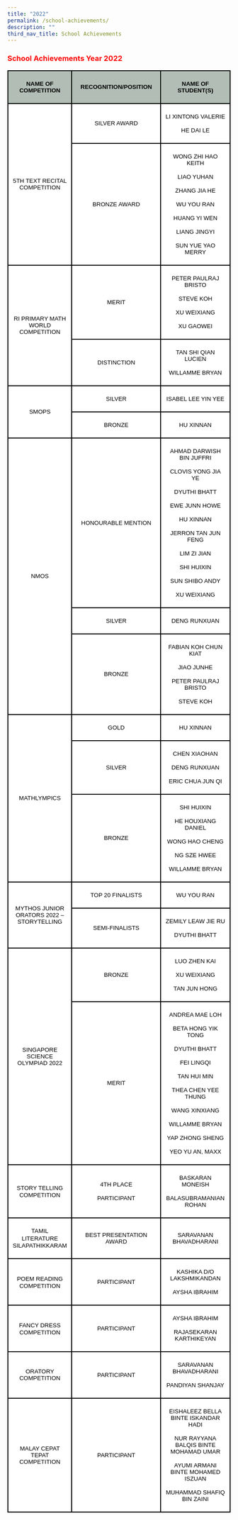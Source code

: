 ```yaml
---
title: "2022"
permalink: /school-achievements/
description: ""
third_nav_title: School Achievements
---
```

<h3><span style="color: #ff0000;"><strong>School Achievements Year 2022</strong></span></h3>
<table class="MsoNormalTable" style="width: 100.0%; border-collapse: collapse; border: none; mso-border-alt: solid black 1.5pt; mso-border-themecolor: text1; mso-yfti-tbllook: 1184; mso-padding-alt: 0cm 0cm 0cm 0cm; mso-border-insideh: 1.5pt solid black; mso-border-insideh-themecolor: text1; mso-border-insidev: 1.5pt solid black; mso-border-insidev-themecolor: text1;" border="1" width="100%" cellspacing="0" cellpadding="0">
<tbody>
<tr style="mso-yfti-irow: 0; mso-yfti-firstrow: yes;">
<td style="width: 23.0%; border: solid black 1.5pt; background: #B2BEB5; padding: 3.75pt 7.5pt 3.75pt 7.5pt;" width="23%">
<p class="MsoNormal" style="mso-margin-top-alt: auto; mso-margin-bottom-alt: auto; text-align: center; line-height: normal;" align="center"><span style="color: #000000;"><strong><span style="font-size: 10pt; font-family: Arial, sans-serif;">NAME OF COMPETITION</span></strong></span></p>
</td>
<td style="width: 44.0%; border: solid black 1.5pt; border-left: none; background: #B2BEB5; padding: 3.75pt 7.5pt 3.75pt 7.5pt;" width="44%">
<p class="MsoNormal" style="mso-margin-top-alt: auto; mso-margin-bottom-alt: auto; text-align: center; line-height: normal;" align="center"><span style="color: #000000;"><strong><span style="font-size: 10pt; font-family: Arial, sans-serif;">RECOGNITION/POSITION</span></strong></span></p>
</td>
<td style="width: 32.0%; border: solid black 1.5pt; border-left: none; background: #B2BEB5; padding: 3.75pt 7.5pt 3.75pt 7.5pt;" width="32%">
<p class="MsoNormal" style="mso-margin-top-alt: auto; mso-margin-bottom-alt: auto; text-align: center; line-height: normal;" align="center"><span style="color: #000000;"><strong><span style="font-size: 10pt; font-family: Arial, sans-serif;">NAME OF STUDENT(S)</span></strong></span></p>
</td>
</tr>
<tr style="mso-yfti-irow: 1;">
<td style="width: 23.0%; border: solid black 1.5pt; border-top: none; background: white; padding: 3.75pt 7.5pt 3.75pt 7.5pt;" rowspan="2" width="23%">
<p class="MsoNormal" style="mso-margin-top-alt: auto; mso-margin-bottom-alt: auto; text-align: center; line-height: normal;" align="center"><span style="font-size: 10pt; font-family: Arial, sans-serif; color: #000000;">5TH TEXT RECITAL COMPETITION</span></p>
</td>
<td style="width: 44.0%; border-top: none; border-left: none; border-bottom: solid black 1.5pt; border-right: solid black 1.5pt; background: white; padding: 3.75pt 7.5pt 3.75pt 7.5pt;" width="44%">
<p class="MsoNormal" style="mso-margin-top-alt: auto; mso-margin-bottom-alt: auto; text-align: center; line-height: normal;" align="center"><span style="font-size: 10pt; font-family: Arial, sans-serif; color: #000000;">SILVER AWARD</span></p>
</td>
<td style="width: 32.0%; border-top: none; border-left: none; border-bottom: solid black 1.5pt; border-right: solid black 1.5pt; background: white; padding: 3.75pt 7.5pt 3.75pt 7.5pt;" width="32%">
<p class="MsoNormal" style="mso-margin-top-alt: auto; mso-margin-bottom-alt: auto; text-align: center; line-height: normal;" align="center"><span style="font-size: 10pt; font-family: Arial, sans-serif; color: #000000;">LI XINTONG VALERIE</span></p>
<p class="MsoNormal" style="mso-margin-top-alt: auto; mso-margin-bottom-alt: auto; text-align: center; line-height: normal;" align="center"><span style="font-size: 10pt; font-family: Arial, sans-serif; color: #000000;">HE DAI LE</span></p>
</td>
</tr>
<tr style="mso-yfti-irow: 2;">
<td style="width: 44.0%; border-top: none; border-left: none; border-bottom: solid black 1.5pt; border-right: solid black 1.5pt; background: white; padding: 3.75pt 7.5pt 3.75pt 7.5pt;" width="44%">
<p class="MsoNormal" style="mso-margin-top-alt: auto; mso-margin-bottom-alt: auto; text-align: center; line-height: normal;" align="center"><span style="font-size: 10pt; font-family: Arial, sans-serif; color: #000000;">BRONZE AWARD</span></p>
</td>
<td style="width: 32.0%; border-top: none; border-left: none; border-bottom: solid black 1.5pt; border-right: solid black 1.5pt; background: white; padding: 3.75pt 7.5pt 3.75pt 7.5pt;" width="32%">
<p class="MsoNormal" style="mso-margin-top-alt: auto; mso-margin-bottom-alt: auto; text-align: center; line-height: normal;" align="center"><span style="font-size: 10pt; font-family: Arial, sans-serif; color: #000000;">WONG ZHI HAO KEITH</span></p>
<p class="MsoNormal" style="mso-margin-top-alt: auto; mso-margin-bottom-alt: auto; text-align: center; line-height: normal;" align="center"><span style="font-size: 10pt; font-family: Arial, sans-serif; color: #000000;">LIAO YUHAN</span></p>
<p class="MsoNormal" style="mso-margin-top-alt: auto; mso-margin-bottom-alt: auto; text-align: center; line-height: normal;" align="center"><span style="font-size: 10pt; font-family: Arial, sans-serif; color: #000000;">ZHANG JIA HE</span></p>
<p class="MsoNormal" style="mso-margin-top-alt: auto; mso-margin-bottom-alt: auto; text-align: center; line-height: normal;" align="center"><span style="font-size: 10pt; font-family: Arial, sans-serif; color: #000000;">WU YOU RAN</span></p>
<p class="MsoNormal" style="mso-margin-top-alt: auto; mso-margin-bottom-alt: auto; text-align: center; line-height: normal;" align="center"><span style="font-size: 10pt; font-family: Arial, sans-serif; color: #000000;">HUANG YI WEN</span></p>
<p class="MsoNormal" style="mso-margin-top-alt: auto; mso-margin-bottom-alt: auto; text-align: center; line-height: normal;" align="center"><span style="font-size: 10pt; font-family: Arial, sans-serif; color: #000000;">LIANG JINGYI</span></p>
<p class="MsoNormal" style="mso-margin-top-alt: auto; mso-margin-bottom-alt: auto; text-align: center; line-height: normal;" align="center"><span style="font-size: 10pt; font-family: Arial, sans-serif; color: #000000;">SUN YUE YAO MERRY</span></p>
</td>
</tr>
<tr style="mso-yfti-irow: 3;">
<td style="width: 23.0%; border: solid black 1.5pt; border-top: none; background: white; padding: 3.75pt 7.5pt 3.75pt 7.5pt;" rowspan="2" width="23%">
<p class="MsoNormal" style="mso-margin-top-alt: auto; mso-margin-bottom-alt: auto; text-align: center; line-height: normal;" align="center"><span style="font-size: 10pt; font-family: Arial, sans-serif; color: #000000;">RI PRIMARY MATH WORLD COMPETITION</span></p>
</td>
<td style="width: 44.0%; border-top: none; border-left: none; border-bottom: solid black 1.5pt; border-right: solid black 1.5pt; background: white; padding: 3.75pt 7.5pt 3.75pt 7.5pt;" width="44%">
<p class="MsoNormal" style="mso-margin-top-alt: auto; mso-margin-bottom-alt: auto; text-align: center; line-height: normal;" align="center"><span style="font-size: 10pt; font-family: Arial, sans-serif; color: #000000;">MERIT</span></p>
</td>
<td style="width: 32.0%; border-top: none; border-left: none; border-bottom: solid black 1.5pt; border-right: solid black 1.5pt; background: white; padding: 3.75pt 7.5pt 3.75pt 7.5pt;" width="32%">
<p class="MsoNormal" style="mso-margin-top-alt: auto; mso-margin-bottom-alt: auto; text-align: center; line-height: normal;" align="center"><span style="font-size: 10pt; font-family: Arial, sans-serif; color: #000000;">PETER PAULRAJ BRISTO</span></p>
<p class="MsoNormal" style="mso-margin-top-alt: auto; mso-margin-bottom-alt: auto; text-align: center; line-height: normal;" align="center"><span style="font-size: 10pt; font-family: Arial, sans-serif; color: #000000;">STEVE KOH</span></p>
<p class="MsoNormal" style="mso-margin-top-alt: auto; mso-margin-bottom-alt: auto; text-align: center; line-height: normal;" align="center"><span style="font-size: 10pt; font-family: Arial, sans-serif; color: #000000;">XU WEIXIANG</span></p>
<p class="MsoNormal" style="mso-margin-top-alt: auto; mso-margin-bottom-alt: auto; text-align: center; line-height: normal;" align="center"><span style="font-size: 10pt; font-family: Arial, sans-serif; color: #000000;">XU GAOWEI</span></p>
</td>
</tr>
<tr style="mso-yfti-irow: 4;">
<td style="width: 44.0%; border-top: none; border-left: none; border-bottom: solid black 1.5pt; border-right: solid black 1.5pt; background: white; padding: 3.75pt 7.5pt 3.75pt 7.5pt;" width="44%">
<p class="MsoNormal" style="mso-margin-top-alt: auto; mso-margin-bottom-alt: auto; text-align: center; line-height: normal;" align="center"><span style="font-size: 10pt; font-family: Arial, sans-serif; color: #000000;">DISTINCTION</span></p>
</td>
<td style="width: 32.0%; border-top: none; border-left: none; border-bottom: solid black 1.5pt; border-right: solid black 1.5pt; background: white; padding: 3.75pt 7.5pt 3.75pt 7.5pt;" width="32%">
<p class="MsoNormal" style="mso-margin-top-alt: auto; mso-margin-bottom-alt: auto; text-align: center; line-height: normal;" align="center"><span style="font-size: 10pt; font-family: Arial, sans-serif; color: #000000;">TAN SHI QIAN LUCIEN</span></p>
<p class="MsoNormal" style="mso-margin-top-alt: auto; mso-margin-bottom-alt: auto; text-align: center; line-height: normal;" align="center"><span style="font-size: 10pt; font-family: Arial, sans-serif; color: #000000;">WILLAMME BRYAN</span></p>
</td>
</tr>
<tr style="mso-yfti-irow: 5;">
<td style="width: 23.0%; border: solid black 1.5pt; border-top: none; background: white; padding: 3.75pt 7.5pt 3.75pt 7.5pt;" rowspan="2" width="23%">
<p class="MsoNormal" style="mso-margin-top-alt: auto; mso-margin-bottom-alt: auto; text-align: center; line-height: normal;" align="center"><span style="font-size: 10pt; font-family: Arial, sans-serif; color: #000000;">SMOPS</span></p>
</td>
<td style="width: 44.0%; border-top: none; border-left: none; border-bottom: solid black 1.5pt; border-right: solid black 1.5pt; background: white; padding: 3.75pt 7.5pt 3.75pt 7.5pt;" width="44%">
<p class="MsoNormal" style="mso-margin-top-alt: auto; mso-margin-bottom-alt: auto; text-align: center; line-height: normal;" align="center"><span style="font-size: 10pt; font-family: Arial, sans-serif; color: #000000;">SILVER</span></p>
</td>
<td style="width: 32.0%; border-top: none; border-left: none; border-bottom: solid black 1.5pt; border-right: solid black 1.5pt; background: white; padding: 3.75pt 7.5pt 3.75pt 7.5pt;" width="32%">
<p class="MsoNormal" style="mso-margin-top-alt: auto; mso-margin-bottom-alt: auto; text-align: center; line-height: normal;" align="center"><span style="font-size: 10pt; font-family: Arial, sans-serif; color: #000000;">ISABEL LEE YIN YEE</span></p>
</td>
</tr>
<tr style="mso-yfti-irow: 6;">
<td style="width: 44.0%; border-top: none; border-left: none; border-bottom: solid black 1.5pt; border-right: solid black 1.5pt; background: white; padding: 3.75pt 7.5pt 3.75pt 7.5pt;" width="44%">
<p class="MsoNormal" style="mso-margin-top-alt: auto; mso-margin-bottom-alt: auto; text-align: center; line-height: normal;" align="center"><span style="font-size: 10pt; font-family: Arial, sans-serif; color: #000000;">BRONZE</span></p>
</td>
<td style="width: 32.0%; border-top: none; border-left: none; border-bottom: solid black 1.5pt; border-right: solid black 1.5pt; background: white; padding: 3.75pt 7.5pt 3.75pt 7.5pt;" width="32%">
<p class="MsoNormal" style="mso-margin-top-alt: auto; mso-margin-bottom-alt: auto; text-align: center; line-height: normal;" align="center"><span style="font-size: 10pt; font-family: Arial, sans-serif; color: #000000;">HU XINNAN</span></p>
</td>
</tr>
<tr style="mso-yfti-irow: 7;">
<td style="width: 23.0%; border: solid black 1.5pt; border-top: none; background: white; padding: 3.75pt 7.5pt 3.75pt 7.5pt;" rowspan="3" width="23%">
<p class="MsoNormal" style="mso-margin-top-alt: auto; mso-margin-bottom-alt: auto; text-align: center; line-height: normal;" align="center"><span style="font-size: 10pt; font-family: Arial, sans-serif; color: #000000;">NMOS</span></p>
</td>
<td style="width: 44.0%; border-top: none; border-left: none; border-bottom: solid black 1.5pt; border-right: solid black 1.5pt; background: white; padding: 3.75pt 7.5pt 3.75pt 7.5pt;" width="44%">
<p class="MsoNormal" style="mso-margin-top-alt: auto; mso-margin-bottom-alt: auto; text-align: center; line-height: normal;" align="center"><span style="font-size: 10pt; font-family: Arial, sans-serif; color: #000000;">HONOURABLE MENTION</span></p>
</td>
<td style="width: 32.0%; border-top: none; border-left: none; border-bottom: solid black 1.5pt; border-right: solid black 1.5pt; background: white; padding: 3.75pt 7.5pt 3.75pt 7.5pt;" width="32%">
<p class="MsoNormal" style="mso-margin-top-alt: auto; mso-margin-bottom-alt: auto; text-align: center; line-height: normal;" align="center"><span style="font-size: 10pt; font-family: Arial, sans-serif; color: #000000;">AHMAD DARWISH BIN JUFFRI</span></p>
<p class="MsoNormal" style="mso-margin-top-alt: auto; mso-margin-bottom-alt: auto; text-align: center; line-height: normal;" align="center"><span style="font-size: 10pt; font-family: Arial, sans-serif; color: #000000;">CLOVIS YONG JIA YE</span></p>
<p class="MsoNormal" style="mso-margin-top-alt: auto; mso-margin-bottom-alt: auto; text-align: center; line-height: normal;" align="center"><span style="font-size: 10pt; font-family: Arial, sans-serif; color: #000000;">DYUTHI BHATT</span></p>
<p class="MsoNormal" style="mso-margin-top-alt: auto; mso-margin-bottom-alt: auto; text-align: center; line-height: normal;" align="center"><span style="font-size: 10pt; font-family: Arial, sans-serif; color: #000000;">EWE JUNN HOWE</span></p>
<p class="MsoNormal" style="mso-margin-top-alt: auto; mso-margin-bottom-alt: auto; text-align: center; line-height: normal;" align="center"><span style="font-size: 10pt; font-family: Arial, sans-serif; color: #000000;">HU XINNAN</span></p>
<p class="MsoNormal" style="mso-margin-top-alt: auto; mso-margin-bottom-alt: auto; text-align: center; line-height: normal;" align="center"><span style="font-size: 10pt; font-family: Arial, sans-serif; color: #000000;">JERRON TAN JUN FENG</span></p>
<p class="MsoNormal" style="mso-margin-top-alt: auto; mso-margin-bottom-alt: auto; text-align: center; line-height: normal;" align="center"><span style="font-size: 10pt; font-family: Arial, sans-serif; color: #000000;">LIM ZI JIAN</span></p>
<p class="MsoNormal" style="mso-margin-top-alt: auto; mso-margin-bottom-alt: auto; text-align: center; line-height: normal;" align="center"><span style="font-size: 10pt; font-family: Arial, sans-serif; color: #000000;">SHI HUIXIN</span></p>
<p class="MsoNormal" style="mso-margin-top-alt: auto; mso-margin-bottom-alt: auto; text-align: center; line-height: normal;" align="center"><span style="font-size: 10pt; font-family: Arial, sans-serif; color: #000000;">SUN SHIBO ANDY</span></p>
<p class="MsoNormal" style="mso-margin-top-alt: auto; mso-margin-bottom-alt: auto; text-align: center; line-height: normal;" align="center"><span style="font-size: 10pt; font-family: Arial, sans-serif; color: #000000;">XU WEIXIANG</span></p>
</td>
</tr>
<tr style="mso-yfti-irow: 8;">
<td style="width: 44.0%; border-top: none; border-left: none; border-bottom: solid black 1.5pt; border-right: solid black 1.5pt; background: white; padding: 3.75pt 7.5pt 3.75pt 7.5pt;" width="44%">
<p class="MsoNormal" style="mso-margin-top-alt: auto; mso-margin-bottom-alt: auto; text-align: center; line-height: normal;" align="center"><span style="font-size: 10pt; font-family: Arial, sans-serif; color: #000000;">SILVER</span></p>
</td>
<td style="width: 32.0%; border-top: none; border-left: none; border-bottom: solid black 1.5pt; border-right: solid black 1.5pt; background: white; padding: 3.75pt 7.5pt 3.75pt 7.5pt;" width="32%">
<p class="MsoNormal" style="mso-margin-top-alt: auto; mso-margin-bottom-alt: auto; text-align: center; line-height: normal;" align="center"><span style="font-size: 10pt; font-family: Arial, sans-serif; color: #000000;">DENG RUNXUAN</span></p>
</td>
</tr>
<tr style="mso-yfti-irow: 9;">
<td style="width: 44.0%; border-top: none; border-left: none; border-bottom: solid black 1.5pt; border-right: solid black 1.5pt; background: white; padding: 3.75pt 7.5pt 3.75pt 7.5pt;" width="44%">
<p class="MsoNormal" style="mso-margin-top-alt: auto; mso-margin-bottom-alt: auto; text-align: center; line-height: normal;" align="center"><span style="font-size: 10pt; font-family: Arial, sans-serif; color: #000000;">BRONZE</span></p>
</td>
<td style="width: 32.0%; border-top: none; border-left: none; border-bottom: solid black 1.5pt; border-right: solid black 1.5pt; background: white; padding: 3.75pt 7.5pt 3.75pt 7.5pt;" width="32%">
<p class="MsoNormal" style="mso-margin-top-alt: auto; mso-margin-bottom-alt: auto; text-align: center; line-height: normal;" align="center"><span style="font-size: 10pt; font-family: Arial, sans-serif; color: #000000;">FABIAN KOH CHUN KIAT</span></p>
<p class="MsoNormal" style="mso-margin-top-alt: auto; mso-margin-bottom-alt: auto; text-align: center; line-height: normal;" align="center"><span style="font-size: 10pt; font-family: Arial, sans-serif; color: #000000;">JIAO JUNHE</span></p>
<p class="MsoNormal" style="mso-margin-top-alt: auto; mso-margin-bottom-alt: auto; text-align: center; line-height: normal;" align="center"><span style="font-size: 10pt; font-family: Arial, sans-serif; color: #000000;">PETER PAULRAJ BRISTO</span></p>
<p class="MsoNormal" style="mso-margin-top-alt: auto; mso-margin-bottom-alt: auto; text-align: center; line-height: normal;" align="center"><span style="font-size: 10pt; font-family: Arial, sans-serif; color: #000000;">STEVE KOH</span></p>
</td>
</tr>
<tr style="mso-yfti-irow: 10;">
<td style="width: 23.0%; border: solid black 1.5pt; border-top: none; background: white; padding: 3.75pt 7.5pt 3.75pt 7.5pt;" rowspan="3" width="23%">
<p class="MsoNormal" style="mso-margin-top-alt: auto; mso-margin-bottom-alt: auto; text-align: center; line-height: normal;" align="center"><span style="font-size: 10pt; font-family: Arial, sans-serif; color: #000000;">MATHLYMPICS</span></p>
</td>
<td style="width: 44.0%; border-top: none; border-left: none; border-bottom: solid black 1.5pt; border-right: solid black 1.5pt; background: white; padding: 3.75pt 7.5pt 3.75pt 7.5pt;" width="44%">
<p class="MsoNormal" style="mso-margin-top-alt: auto; mso-margin-bottom-alt: auto; text-align: center; line-height: normal;" align="center"><span style="font-size: 10pt; font-family: Arial, sans-serif; color: #000000;">GOLD</span></p>
</td>
<td style="width: 32.0%; border-top: none; border-left: none; border-bottom: solid black 1.5pt; border-right: solid black 1.5pt; background: white; padding: 3.75pt 7.5pt 3.75pt 7.5pt;" width="32%">
<p class="MsoNormal" style="mso-margin-top-alt: auto; mso-margin-bottom-alt: auto; text-align: center; line-height: normal;" align="center"><span style="font-size: 10pt; font-family: Arial, sans-serif; color: #000000;">HU XINNAN</span></p>
</td>
</tr>
<tr style="mso-yfti-irow: 11;">
<td style="width: 44.0%; border-top: none; border-left: none; border-bottom: solid black 1.5pt; border-right: solid black 1.5pt; background: white; padding: 3.75pt 7.5pt 3.75pt 7.5pt;" width="44%">
<p class="MsoNormal" style="mso-margin-top-alt: auto; mso-margin-bottom-alt: auto; text-align: center; line-height: normal;" align="center"><span style="font-size: 10pt; font-family: Arial, sans-serif; color: #000000;">SILVER</span></p>
</td>
<td style="width: 32.0%; border-top: none; border-left: none; border-bottom: solid black 1.5pt; border-right: solid black 1.5pt; background: white; padding: 3.75pt 7.5pt 3.75pt 7.5pt;" width="32%">
<p class="MsoNormal" style="mso-margin-top-alt: auto; mso-margin-bottom-alt: auto; text-align: center; line-height: normal;" align="center"><span style="font-size: 10pt; font-family: Arial, sans-serif; color: #000000;">CHEN XIAOHAN</span></p>
<p class="MsoNormal" style="mso-margin-top-alt: auto; mso-margin-bottom-alt: auto; text-align: center; line-height: normal;" align="center"><span style="font-size: 10pt; font-family: Arial, sans-serif; color: #000000;">DENG RUNXUAN</span></p>
<p class="MsoNormal" style="mso-margin-top-alt: auto; mso-margin-bottom-alt: auto; text-align: center; line-height: normal;" align="center"><span style="font-size: 10pt; font-family: Arial, sans-serif; color: #000000;">ERIC CHUA JUN QI</span></p>
</td>
</tr>
<tr style="mso-yfti-irow: 12;">
<td style="width: 44.0%; border-top: none; border-left: none; border-bottom: solid black 1.5pt; border-right: solid black 1.5pt; background: white; padding: 3.75pt 7.5pt 3.75pt 7.5pt;" width="44%">
<p class="MsoNormal" style="mso-margin-top-alt: auto; mso-margin-bottom-alt: auto; text-align: center; line-height: normal;" align="center"><span style="font-size: 10pt; font-family: Arial, sans-serif; color: #000000;">BRONZE</span></p>
</td>
<td style="width: 32.0%; border-top: none; border-left: none; border-bottom: solid black 1.5pt; border-right: solid black 1.5pt; background: white; padding: 3.75pt 7.5pt 3.75pt 7.5pt;" width="32%">
<p class="MsoNormal" style="mso-margin-top-alt: auto; mso-margin-bottom-alt: auto; text-align: center; line-height: normal;" align="center"><span style="font-size: 10pt; font-family: Arial, sans-serif; color: #000000;">SHI HUIXIN</span></p>
<p class="MsoNormal" style="mso-margin-top-alt: auto; mso-margin-bottom-alt: auto; text-align: center; line-height: normal;" align="center"><span style="font-size: 10pt; font-family: Arial, sans-serif; color: #000000;">HE HOUXIANG DANIEL</span></p>
<p class="MsoNormal" style="mso-margin-top-alt: auto; mso-margin-bottom-alt: auto; text-align: center; line-height: normal;" align="center"><span style="font-size: 10pt; font-family: Arial, sans-serif; color: #000000;">WONG HAO CHENG</span></p>
<p class="MsoNormal" style="mso-margin-top-alt: auto; mso-margin-bottom-alt: auto; text-align: center; line-height: normal;" align="center"><span style="font-size: 10pt; font-family: Arial, sans-serif; color: #000000;">NG SZE HWEE</span></p>
<p class="MsoNormal" style="mso-margin-top-alt: auto; mso-margin-bottom-alt: auto; text-align: center; line-height: normal;" align="center"><span style="font-size: 10pt; font-family: Arial, sans-serif; color: #000000;">WILLAMME BRYAN</span></p>
</td>
</tr>
<tr style="mso-yfti-irow: 13;">
<td style="width: 23.0%; border: solid black 1.5pt; border-top: none; background: white; padding: 3.75pt 7.5pt 3.75pt 7.5pt;" rowspan="2" width="23%">
<p class="MsoNormal" style="mso-margin-top-alt: auto; mso-margin-bottom-alt: auto; text-align: center; line-height: normal;" align="center"><span style="font-size: 10pt; font-family: Arial, sans-serif; color: #000000;">MYTHOS JUNIOR ORATORS 2022 &ndash; STORYTELLING</span></p>
</td>
<td style="width: 44.0%; border-top: none; border-left: none; border-bottom: solid black 1.5pt; border-right: solid black 1.5pt; background: white; padding: 3.75pt 7.5pt 3.75pt 7.5pt;" width="44%">
<p class="MsoNormal" style="mso-margin-top-alt: auto; mso-margin-bottom-alt: auto; text-align: center; line-height: normal;" align="center"><span style="font-size: 10pt; font-family: Arial, sans-serif; color: #000000;">TOP 20 FINALISTS</span></p>
</td>
<td style="width: 32.0%; border-top: none; border-left: none; border-bottom: solid black 1.5pt; border-right: solid black 1.5pt; background: white; padding: 3.75pt 7.5pt 3.75pt 7.5pt;" width="32%">
<p class="MsoNormal" style="mso-margin-top-alt: auto; mso-margin-bottom-alt: auto; text-align: center; line-height: normal;" align="center"><span style="font-size: 10pt; font-family: Arial, sans-serif; color: #000000;">WU YOU RAN</span></p>
</td>
</tr>
<tr style="mso-yfti-irow: 14;">
<td style="width: 44.0%; border-top: none; border-left: none; border-bottom: solid black 1.5pt; border-right: solid black 1.5pt; background: white; padding: 3.75pt 7.5pt 3.75pt 7.5pt;" width="44%">
<p class="MsoNormal" style="mso-margin-top-alt: auto; mso-margin-bottom-alt: auto; text-align: center; line-height: normal;" align="center"><span style="font-size: 10pt; font-family: Arial, sans-serif; color: #000000;">SEMI-FINALISTS</span></p>
</td>
<td style="width: 32.0%; border-top: none; border-left: none; border-bottom: solid black 1.5pt; border-right: solid black 1.5pt; background: white; padding: 3.75pt 7.5pt 3.75pt 7.5pt;" width="32%">
<p class="MsoNormal" style="mso-margin-top-alt: auto; mso-margin-bottom-alt: auto; text-align: center; line-height: normal;" align="center"><span style="font-size: 10pt; font-family: Arial, sans-serif; color: #000000;">ZEMILY LEAW JIE RU</span></p>
<p class="MsoNormal" style="mso-margin-top-alt: auto; mso-margin-bottom-alt: auto; text-align: center; line-height: normal;" align="center"><span style="font-size: 10pt; font-family: Arial, sans-serif; color: #000000;">DYUTHI BHATT</span></p>
</td>
</tr>
<tr style="mso-yfti-irow: 15;">
<td style="width: 23.0%; border: solid black 1.5pt; border-top: none; background: white; padding: 3.75pt 7.5pt 3.75pt 7.5pt;" rowspan="2" width="23%">
<p class="MsoNormal" style="mso-margin-top-alt: auto; mso-margin-bottom-alt: auto; text-align: center; line-height: normal;" align="center"><span style="font-size: 10pt; font-family: Arial, sans-serif; color: #000000;">SINGAPORE SCIENCE OLYMPIAD 2022</span></p>
</td>
<td style="width: 44.0%; border-top: none; border-left: none; border-bottom: solid black 1.5pt; border-right: solid black 1.5pt; background: white; padding: 3.75pt 7.5pt 3.75pt 7.5pt;" width="44%">
<p class="MsoNormal" style="mso-margin-top-alt: auto; mso-margin-bottom-alt: auto; text-align: center; line-height: normal;" align="center"><span style="font-size: 10pt; font-family: Arial, sans-serif; color: #000000;">BRONZE</span></p>
</td>
<td style="width: 32.0%; border-top: none; border-left: none; border-bottom: solid black 1.5pt; border-right: solid black 1.5pt; background: white; padding: 3.75pt 7.5pt 3.75pt 7.5pt;" width="32%">
<p class="MsoNormal" style="mso-margin-top-alt: auto; mso-margin-bottom-alt: auto; text-align: center; line-height: normal;" align="center"><span style="font-size: 10pt; font-family: Arial, sans-serif; color: #000000;">LUO ZHEN KAI</span></p>
<p class="MsoNormal" style="mso-margin-top-alt: auto; mso-margin-bottom-alt: auto; text-align: center; line-height: normal;" align="center"><span style="font-size: 10pt; font-family: Arial, sans-serif; color: #000000;">XU WEIXIANG</span></p>
<p class="MsoNormal" style="mso-margin-top-alt: auto; mso-margin-bottom-alt: auto; text-align: center; line-height: normal;" align="center"><span style="font-size: 10pt; font-family: Arial, sans-serif; color: #000000;">TAN JUN HONG</span></p>
</td>
</tr>
<tr style="mso-yfti-irow: 16;">
<td style="width: 44.0%; border-top: none; border-left: none; border-bottom: solid black 1.5pt; border-right: solid black 1.5pt; background: white; padding: 3.75pt 7.5pt 3.75pt 7.5pt;" width="44%">
<p class="MsoNormal" style="mso-margin-top-alt: auto; mso-margin-bottom-alt: auto; text-align: center; line-height: normal;" align="center"><span style="font-size: 10pt; font-family: Arial, sans-serif; color: #000000;">MERIT</span></p>
</td>
<td style="width: 32.0%; border-top: none; border-left: none; border-bottom: solid black 1.5pt; border-right: solid black 1.5pt; background: white; padding: 3.75pt 7.5pt 3.75pt 7.5pt;" width="32%">
<p class="MsoNormal" style="mso-margin-top-alt: auto; mso-margin-bottom-alt: auto; text-align: center; line-height: normal;" align="center"><span style="font-size: 10pt; font-family: Arial, sans-serif; color: #000000;">ANDREA MAE LOH</span></p>
<p class="MsoNormal" style="mso-margin-top-alt: auto; mso-margin-bottom-alt: auto; text-align: center; line-height: normal;" align="center"><span style="font-size: 10pt; font-family: Arial, sans-serif; color: #000000;">BETA HONG YIK TONG</span></p>
<p class="MsoNormal" style="mso-margin-top-alt: auto; mso-margin-bottom-alt: auto; text-align: center; line-height: normal;" align="center"><span style="font-size: 10pt; font-family: Arial, sans-serif; color: #000000;">DYUTHI BHATT</span></p>
<p class="MsoNormal" style="mso-margin-top-alt: auto; mso-margin-bottom-alt: auto; text-align: center; line-height: normal;" align="center"><span style="font-size: 10pt; font-family: Arial, sans-serif; color: #000000;">FEI LINGQI</span></p>
<p class="MsoNormal" style="mso-margin-top-alt: auto; mso-margin-bottom-alt: auto; text-align: center; line-height: normal;" align="center"><span style="font-size: 10pt; font-family: Arial, sans-serif; color: #000000;">TAN HUI MIN</span></p>
<p class="MsoNormal" style="mso-margin-top-alt: auto; mso-margin-bottom-alt: auto; text-align: center; line-height: normal;" align="center"><span style="font-size: 10pt; font-family: Arial, sans-serif; color: #000000;">THEA CHEN YEE THUNG</span></p>
<p class="MsoNormal" style="mso-margin-top-alt: auto; mso-margin-bottom-alt: auto; text-align: center; line-height: normal;" align="center"><span style="font-size: 10pt; font-family: Arial, sans-serif; color: #000000;">WANG XINXIANG</span></p>
<p class="MsoNormal" style="mso-margin-top-alt: auto; mso-margin-bottom-alt: auto; text-align: center; line-height: normal;" align="center"><span style="font-size: 10pt; font-family: Arial, sans-serif; color: #000000;">WILLAMME BRYAN</span></p>
<p class="MsoNormal" style="mso-margin-top-alt: auto; mso-margin-bottom-alt: auto; text-align: center; line-height: normal;" align="center"><span style="font-size: 10pt; font-family: Arial, sans-serif; color: #000000;">YAP ZHONG SHENG</span></p>
<p class="MsoNormal" style="mso-margin-top-alt: auto; mso-margin-bottom-alt: auto; text-align: center; line-height: normal;" align="center"><span style="font-size: 10pt; font-family: Arial, sans-serif; color: #000000;">YEO YU AN, MAXX</span></p>
</td>
</tr>
<tr style="mso-yfti-irow: 17;">
<td style="width: 23.0%; border: solid black 1.5pt; border-top: none; background: white; padding: 3.75pt 7.5pt 3.75pt 7.5pt;" width="23%">
<p class="MsoNormal" style="mso-margin-top-alt: auto; mso-margin-bottom-alt: auto; text-align: center; line-height: normal;" align="center"><span style="color: #000000;"><span style="font-size: 10pt; font-family: Arial, sans-serif;">STORY TELLING</span><span style="font-size: 12pt; font-family: Arial, sans-serif;"><br /></span><span style="font-size: 10pt; font-family: Arial, sans-serif;">COMPETITION</span></span></p>
</td>
<td style="width: 44.0%; border-top: none; border-left: none; border-bottom: solid black 1.5pt; border-right: solid black 1.5pt; background: white; padding: 3.75pt 7.5pt 3.75pt 7.5pt;" width="44%">
<p class="MsoNormal" style="mso-margin-top-alt: auto; mso-margin-bottom-alt: auto; text-align: center; line-height: normal;" align="center"><span style="font-size: 10pt; font-family: Arial, sans-serif; color: #000000;">4TH PLACE</span></p>
<p class="MsoNormal" style="mso-margin-top-alt: auto; mso-margin-bottom-alt: auto; text-align: center; line-height: normal;" align="center"><span style="font-size: 10pt; font-family: Arial, sans-serif; color: #000000;">PARTICIPANT</span></p>
</td>
<td style="width: 32.0%; border-top: none; border-left: none; border-bottom: solid black 1.5pt; border-right: solid black 1.5pt; background: white; padding: 3.75pt 7.5pt 3.75pt 7.5pt;" width="32%">
<p class="MsoNormal" style="mso-margin-top-alt: auto; mso-margin-bottom-alt: auto; text-align: center; line-height: normal;" align="center"><span style="font-size: 10pt; font-family: Arial, sans-serif; color: #000000;">BASKARAN MONEISH</span></p>
<p class="MsoNormal" style="mso-margin-top-alt: auto; mso-margin-bottom-alt: auto; text-align: center; line-height: normal;" align="center"><span style="font-size: 10pt; font-family: Arial, sans-serif; color: #000000;">BALASUBRAMANIAN ROHAN</span></p>
</td>
</tr>
<tr style="mso-yfti-irow: 18;">
<td style="width: 23.0%; border: solid black 1.5pt; border-top: none; background: white; padding: 3.75pt 7.5pt 3.75pt 7.5pt;" width="23%">
<p class="MsoNormal" style="mso-margin-top-alt: auto; mso-margin-bottom-alt: auto; text-align: center; line-height: normal;" align="center"><span style="color: #000000;"><span style="font-size: 10pt; font-family: Arial, sans-serif;">TAMIL LITERATURE</span><span style="font-size: 12pt; font-family: Arial, sans-serif;"><br /></span><span style="font-size: 10pt; font-family: Arial, sans-serif;">SILAPATHIKKARAM</span></span></p>
</td>
<td style="width: 44.0%; border-top: none; border-left: none; border-bottom: solid black 1.5pt; border-right: solid black 1.5pt; background: white; padding: 3.75pt 7.5pt 3.75pt 7.5pt;" width="44%">
<p class="MsoNormal" style="mso-margin-top-alt: auto; mso-margin-bottom-alt: auto; text-align: center; line-height: normal;" align="center"><span style="font-size: 10pt; font-family: Arial, sans-serif; color: #000000;">BEST PRESENTATION AWARD</span></p>
</td>
<td style="width: 32.0%; border-top: none; border-left: none; border-bottom: solid black 1.5pt; border-right: solid black 1.5pt; background: white; padding: 3.75pt 7.5pt 3.75pt 7.5pt;" width="32%">
<p class="MsoNormal" style="mso-margin-top-alt: auto; mso-margin-bottom-alt: auto; text-align: center; line-height: normal;" align="center"><span style="font-size: 10pt; font-family: Arial, sans-serif; color: #000000;">SARAVANAN BHAVADHARANI</span></p>
</td>
</tr>
<tr style="mso-yfti-irow: 19;">
<td style="width: 23.0%; border: solid black 1.5pt; border-top: none; background: white; padding: 3.75pt 7.5pt 3.75pt 7.5pt;" width="23%">
<p class="MsoNormal" style="mso-margin-top-alt: auto; mso-margin-bottom-alt: auto; text-align: center; line-height: normal;" align="center"><span style="color: #000000;"><span style="font-size: 10pt; font-family: Arial, sans-serif;">POEM READING</span><span style="font-size: 12pt; font-family: Arial, sans-serif;"><br /></span><span style="font-size: 10pt; font-family: Arial, sans-serif;">COMPETITION</span></span></p>
</td>
<td style="width: 44.0%; border-top: none; border-left: none; border-bottom: solid black 1.5pt; border-right: solid black 1.5pt; background: white; padding: 3.75pt 7.5pt 3.75pt 7.5pt;" width="44%">
<p class="MsoNormal" style="mso-margin-top-alt: auto; mso-margin-bottom-alt: auto; text-align: center; line-height: normal;" align="center"><span style="font-size: 10pt; font-family: Arial, sans-serif; color: #000000;">PARTICIPANT</span></p>
</td>
<td style="width: 32.0%; border-top: none; border-left: none; border-bottom: solid black 1.5pt; border-right: solid black 1.5pt; background: white; padding: 3.75pt 7.5pt 3.75pt 7.5pt;" width="32%">
<p class="MsoNormal" style="mso-margin-top-alt: auto; mso-margin-bottom-alt: auto; text-align: center; line-height: normal;" align="center"><span style="font-size: 10pt; font-family: Arial, sans-serif; color: #000000;">KASHIKA D/O LAKSHMIKANDAN</span></p>
<p class="MsoNormal" style="mso-margin-top-alt: auto; mso-margin-bottom-alt: auto; text-align: center; line-height: normal;" align="center"><span style="font-size: 10pt; font-family: Arial, sans-serif; color: #000000;">AYSHA IBRAHIM</span></p>
</td>
</tr>
<tr style="mso-yfti-irow: 20;">
<td style="width: 23.0%; border: solid black 1.5pt; border-top: none; background: white; padding: 3.75pt 7.5pt 3.75pt 7.5pt;" width="23%">
<p class="MsoNormal" style="mso-margin-top-alt: auto; mso-margin-bottom-alt: auto; text-align: center; line-height: normal;" align="center"><span style="color: #000000;"><span style="font-size: 10pt; font-family: Arial, sans-serif;">FANCY DRESS</span><span style="font-size: 12pt; font-family: Arial, sans-serif;"><br /></span><span style="font-size: 10pt; font-family: Arial, sans-serif;">COMPETITION</span></span></p>
</td>
<td style="width: 44.0%; border-top: none; border-left: none; border-bottom: solid black 1.5pt; border-right: solid black 1.5pt; background: white; padding: 3.75pt 7.5pt 3.75pt 7.5pt;" width="44%">
<p class="MsoNormal" style="mso-margin-top-alt: auto; mso-margin-bottom-alt: auto; text-align: center; line-height: normal;" align="center"><span style="font-size: 10pt; font-family: Arial, sans-serif; color: #000000;">PARTICIPANT</span></p>
</td>
<td style="width: 32.0%; border-top: none; border-left: none; border-bottom: solid black 1.5pt; border-right: solid black 1.5pt; background: white; padding: 3.75pt 7.5pt 3.75pt 7.5pt;" width="32%">
<p class="MsoNormal" style="mso-margin-top-alt: auto; mso-margin-bottom-alt: auto; text-align: center; line-height: normal;" align="center"><span style="font-size: 10pt; font-family: Arial, sans-serif; color: #000000;">AYSHA IBRAHIM</span></p>
<p class="MsoNormal" style="mso-margin-top-alt: auto; mso-margin-bottom-alt: auto; text-align: center; line-height: normal;" align="center"><span style="font-size: 10pt; font-family: Arial, sans-serif; color: #000000;">RAJASEKARAN KARTHIKEYAN</span></p>
</td>
</tr>
<tr style="mso-yfti-irow: 21;">
<td style="width: 23.0%; border: solid black 1.5pt; border-top: none; background: white; padding: 3.75pt 7.5pt 3.75pt 7.5pt;" width="23%">
<p class="MsoNormal" style="mso-margin-top-alt: auto; mso-margin-bottom-alt: auto; text-align: center; line-height: normal;" align="center"><span style="font-size: 10pt; font-family: Arial, sans-serif; color: #000000;">ORATORY COMPETITION</span></p>
</td>
<td style="width: 44.0%; border-top: none; border-left: none; border-bottom: solid black 1.5pt; border-right: solid black 1.5pt; background: white; padding: 3.75pt 7.5pt 3.75pt 7.5pt;" width="44%">
<p class="MsoNormal" style="mso-margin-top-alt: auto; mso-margin-bottom-alt: auto; text-align: center; line-height: normal;" align="center"><span style="font-size: 10pt; font-family: Arial, sans-serif; color: #000000;">PARTICIPANT</span></p>
</td>
<td style="width: 32.0%; border-top: none; border-left: none; border-bottom: solid black 1.5pt; border-right: solid black 1.5pt; background: white; padding: 3.75pt 7.5pt 3.75pt 7.5pt;" width="32%">
<p class="MsoNormal" style="mso-margin-top-alt: auto; mso-margin-bottom-alt: auto; text-align: center; line-height: normal;" align="center"><span style="font-size: 10pt; font-family: Arial, sans-serif; color: #000000;">SARAVANAN BHAVADHARANI</span></p>
<p class="MsoNormal" style="mso-margin-top-alt: auto; mso-margin-bottom-alt: auto; text-align: center; line-height: normal;" align="center"><span style="font-size: 10pt; font-family: Arial, sans-serif; color: #000000;">PANDIYAN SHANJAY</span></p>
</td>
</tr>
<tr style="mso-yfti-irow: 22; mso-yfti-lastrow: yes;">
<td style="width: 23.0%; border: solid black 1.5pt; border-top: none; background: white; padding: 3.75pt 7.5pt 3.75pt 7.5pt;" width="23%">
<p class="MsoNormal" style="mso-margin-top-alt: auto; mso-margin-bottom-alt: auto; text-align: center; line-height: normal;" align="center"><span style="font-size: 10pt; font-family: Arial, sans-serif; color: #000000;">MALAY CEPAT TEPAT COMPETITION</span></p>
</td>
<td style="width: 44.0%; border-top: none; border-left: none; border-bottom: solid black 1.5pt; border-right: solid black 1.5pt; background: white; padding: 3.75pt 7.5pt 3.75pt 7.5pt;" width="44%">
<p class="MsoNormal" style="mso-margin-top-alt: auto; mso-margin-bottom-alt: auto; text-align: center; line-height: normal;" align="center"><span style="font-size: 10pt; font-family: Arial, sans-serif; color: #000000;">PARTICIPANT</span></p>
</td>
<td style="width: 32.0%; border-top: none; border-left: none; border-bottom: solid black 1.5pt; border-right: solid black 1.5pt; background: white; padding: 3.75pt 7.5pt 3.75pt 7.5pt;" width="32%">
<p class="MsoNormal" style="mso-margin-top-alt: auto; mso-margin-bottom-alt: auto; text-align: center; line-height: normal;" align="center"><span style="font-size: 10pt; font-family: Arial, sans-serif; color: #000000;">EISHALEEZ BELLA BINTE ISKANDAR HADI</span></p>
<p class="MsoNormal" style="mso-margin-top-alt: auto; mso-margin-bottom-alt: auto; text-align: center; line-height: normal;" align="center"><span style="font-size: 10pt; font-family: Arial, sans-serif; color: #000000;">NUR RAYYANA BALQIS BINTE MOHAMAD UMAR</span></p>
<p class="MsoNormal" style="mso-margin-top-alt: auto; mso-margin-bottom-alt: auto; text-align: center; line-height: normal;" align="center"><span style="font-size: 10pt; font-family: Arial, sans-serif; color: #000000;">AYUMI ARMANI BINTE MOHAMED ISZUAN</span></p>
<p class="MsoNormal" style="mso-margin-top-alt: auto; mso-margin-bottom-alt: auto; text-align: center; line-height: normal;" align="center"><span style="font-size: 10pt; font-family: Arial, sans-serif; color: #000000;">MUHAMMAD SHAFIQ BIN ZAINI</span></p>
</td>
</tr>
</tbody>
</table>